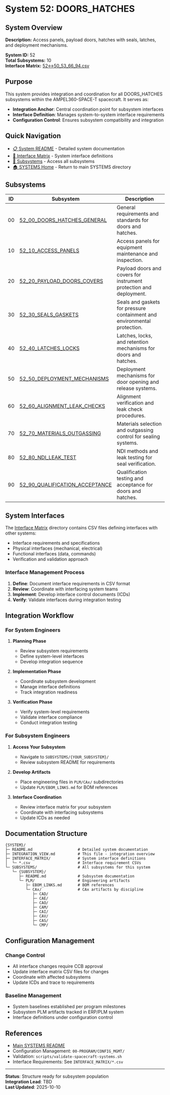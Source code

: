# System 52: DOORS_HATCHES

## System Overview

**Description:** Access panels, payload doors, hatches with seals, latches, and deployment mechanisms.

**System ID:** 52  
**Total Subsystems:** 10  
**Interface Matrix:** [52↔50_53_66_94.csv](./INTERFACE_MATRIX/52↔50_53_66_94.csv)

## Purpose

This system provides integration and coordination for all DOORS_HATCHES subsystems within the AMPEL360-SPACE-T spacecraft. It serves as:

- **Integration Anchor**: Central coordination point for subsystem interfaces
- **Interface Definition**: Manages system-to-system interface requirements
- **Configuration Control**: Ensures subsystem compatibility and integration

## Quick Navigation

- [📋 System README](./README.md) - Detailed system documentation
- [🔗 Interface Matrix](./INTERFACE_MATRIX/) - System interface definitions
- [📂 Subsystems](./SUBSYSTEMS/) - Access all subsystems
- [🏠 SYSTEMS Home](../README.md) - Return to main SYSTEMS directory

## Subsystems

| ID | Subsystem | Description |
|----|-----------|-------------|
| 00 | [52_00_DOORS_HATCHES_GENERAL](./SUBSYSTEMS/52_00_DOORS_HATCHES_GENERAL/) | General requirements and standards for doors and hatches. |
| 10 | [52_10_ACCESS_PANELS](./SUBSYSTEMS/52_10_ACCESS_PANELS/) | Access panels for equipment maintenance and inspection. |
| 20 | [52_20_PAYLOAD_DOORS_COVERS](./SUBSYSTEMS/52_20_PAYLOAD_DOORS_COVERS/) | Payload doors and covers for instrument protection and deployment. |
| 30 | [52_30_SEALS_GASKETS](./SUBSYSTEMS/52_30_SEALS_GASKETS/) | Seals and gaskets for pressure containment and environmental protection. |
| 40 | [52_40_LATCHES_LOCKS](./SUBSYSTEMS/52_40_LATCHES_LOCKS/) | Latches, locks, and retention mechanisms for doors and hatches. |
| 50 | [52_50_DEPLOYMENT_MECHANISMS](./SUBSYSTEMS/52_50_DEPLOYMENT_MECHANISMS/) | Deployment mechanisms for door opening and release systems. |
| 60 | [52_60_ALIGNMENT_LEAK_CHECKS](./SUBSYSTEMS/52_60_ALIGNMENT_LEAK_CHECKS/) | Alignment verification and leak check procedures. |
| 70 | [52_70_MATERIALS_OUTGASSING](./SUBSYSTEMS/52_70_MATERIALS_OUTGASSING/) | Materials selection and outgassing control for sealing systems. |
| 80 | [52_80_NDI_LEAK_TEST](./SUBSYSTEMS/52_80_NDI_LEAK_TEST/) | NDI methods and leak testing for seal verification. |
| 90 | [52_90_QUALIFICATION_ACCEPTANCE](./SUBSYSTEMS/52_90_QUALIFICATION_ACCEPTANCE/) | Qualification testing and acceptance for doors and hatches. |

## System Interfaces

The [Interface Matrix](./INTERFACE_MATRIX/) directory contains CSV files defining interfaces with other systems:

- Interface requirements and specifications
- Physical interfaces (mechanical, electrical)
- Functional interfaces (data, commands)
- Verification and validation approach

### Interface Management Process

1. **Define**: Document interface requirements in CSV format
2. **Review**: Coordinate with interfacing system teams
3. **Implement**: Develop interface control documents (ICDs)
4. **Verify**: Validate interfaces during integration testing

## Integration Workflow

### For System Engineers

1. **Planning Phase**
   - Review subsystem requirements
   - Define system-level interfaces
   - Develop integration sequence

2. **Implementation Phase**
   - Coordinate subsystem development
   - Manage interface definitions
   - Track integration readiness

3. **Verification Phase**
   - Verify system-level requirements
   - Validate interface compliance
   - Conduct integration testing

### For Subsystem Engineers

1. **Access Your Subsystem**
   - Navigate to `SUBSYSTEMS/{YOUR_SUBSYSTEM}/`
   - Review subsystem README for requirements

2. **Develop Artifacts**
   - Place engineering files in `PLM/CAx/` subdirectories
   - Update `PLM/EBOM_LINKS.md` for BOM references

3. **Interface Coordination**
   - Review interface matrix for your subsystem
   - Coordinate with interfacing subsystems
   - Update ICDs as needed

## Documentation Structure

```
{SYSTEM}/
├─ README.md                    # Detailed system documentation
├─ INTEGRATION_VIEW.md          # This file - integration overview
├─ INTERFACE_MATRIX/            # System interface definitions
│  └─ *.csv                     # Interface requirement CSVs
└─ SUBSYSTEMS/                  # All subsystems for this system
   └─ {SUBSYSTEM}/
      ├─ README.md              # Subsystem documentation
      └─ PLM/                   # Engineering artifacts
         ├─ EBOM_LINKS.md       # BOM references
         └─ CAx/                # CAx artifacts by discipline
            ├─ CAD/
            ├─ CAE/
            ├─ CAO/
            ├─ CAM/
            ├─ CAI/
            ├─ CAV/
            ├─ CAS/
            └─ CMP/
```

## Configuration Management

### Change Control

- All interface changes require CCB approval
- Update interface matrix CSV files for changes
- Coordinate with affected subsystems
- Update ICDs and trace to requirements

### Baseline Management

- System baselines established per program milestones
- Subsystem PLM artifacts tracked in ERP/PLM system
- Interface definitions under configuration control

## References

- [Main SYSTEMS README](../README.md)
- Configuration Management: `00-PROGRAM/CONFIG_MGMT/`
- Validation: `scripts/validate-spacecraft-systems.sh`
- Interface Requirements: See `INTERFACE_MATRIX/*.csv`

---

**Status**: Structure ready for subsystem population  
**Integration Lead**: TBD  
**Last Updated**: 2025-10-10
